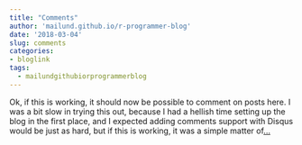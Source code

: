```yaml
---
title: "Comments"
author: 'mailund.github.io/r-programmer-blog'
date: '2018-03-04'
slug: comments
categories:
- bloglink
tags:
  - mailundgithubiorprogrammerblog
---
```


Ok, if this is working, it should now be possible to comment on posts here. I was a bit slow in trying this out, because I had a hellish time setting up the blog in the first place, and I expected adding comments support with Disqus would be just as hard, but if this is working, it was a simple matter of[... <i class="fas fa-external-link-alt"></i>](https://mailund.github.io/r-programmer-blog/2018/03/04/comments/)

